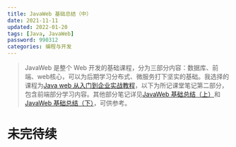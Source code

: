 ```yaml
---
title: JavaWeb 基础总结（中）
date: 2021-11-11
updated: 2022-01-20
tags: [Java, JavaWeb]
password: 990312
categories: 编程与开发
---
```


> JavaWeb 是整个 Web 开发的基础课程，分为三部分内容：数据库、前端、web核心，可以为后期学习分布式、微服务打下坚实的基础。我选择的课程为[Java web 从入门到企业实战教程](https://www.bilibili.com/video/BV1Qf4y1T7Hx)，以下为所记课堂笔记第二部分，包含前端部分学习内容。其他部分笔记详见[JavaWeb 基础总结（上）](/JavaWeb基础-上)和[JavaWeb 基础总结（下）](/JavaWeb基础-下)，可供参考。

<!--more-->

# 未完待续
